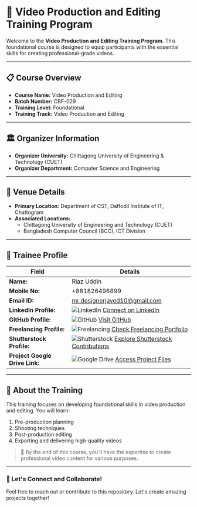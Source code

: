 # 🎥 Video Production and Editing Training Program  

Welcome to the **Video Production and Editing Training Program**. This foundational course is designed to equip participants with the essential skills for creating professional-grade videos.  

---

## 📋 Course Overview  
- **Course Name:** Video Production and Editing  
- **Batch Number:** CBF-029  
- **Training Level:** Foundational  
- **Training Track:** Video Production and Editing  

---

## 🏛 Organizer Information  
- **Organizer University:** Chittagong University of Engineering & Technology (CUET)  
- **Organizer Department:** Computer Science and Engineering  

---

## 📍 Venue Details  
- **Primary Location:** Department of CST, Daffodil Institute of IT, Chattogram  
- **Associated Locations:**  
  - Chittagong University of Engineering and Technology (CUET)  
  - Bangladesh Computer Council (BCC), ICT Division  

---

## 👤 Trainee Profile  

| Field                   | Details                                                                 |
|-------------------------|-------------------------------------------------------------------------|
| **Name:**               | Riaz Uddin                                                        |
| **Mobile No:**          | +881826496899                                                            |
| **Email ID:**           | mr.designerjaved10@gmail.com                                                  |
| **LinkedIn Profile:**   | ![LinkedIn](https://img.shields.io/badge/LinkedIn-Connect-blue?logo=linkedin) [Connect on LinkedIn](https://www.linkedin.com/in/javed10/) |
| **GitHub Profile:**     | ![GitHub](https://img.shields.io/badge/GitHub-Follow-black?logo=github) [Visit GitHub](https://github.com/CoderJaved10) |
| **Freelancing Profile:**| ![Freelancing](https://img.shields.io/badge/Freelancing-Portfolio-green) [Check Freelancing Portfolio](http://fiverr.com/mr_javed_10) |
| **Shutterstock Profile:**| ![Shutterstock](https://img.shields.io/badge/Shutterstock-Contribute-red) [Explore Shutterstock Contributions](http://shutterstock.com/g/Riaz_Uddin0) |
| **Project Google Drive Link:** | ![Google Drive](https://img.shields.io/badge/Google%20Drive-Projects-yellowgreen?logo=google-drive) [Access Project Files](https://drive.google.com/drive/folders/1X_IFkuD-jZsxPUlgFsQGnDJSb2ILBXaV) |

---

## 🚀 About the Training  
This training focuses on developing foundational skills in video production and editing. You will learn:  
1. Pre-production planning  
2. Shooting techniques  
3. Post-production editing  
4. Exporting and delivering high-quality videos  

> 🎯 By the end of this course, you'll have the expertise to create professional video content for various purposes.  

---

### 🎉 Let's Connect and Collaborate!  
Feel free to reach out or contribute to this repository. Let's create amazing projects together!  
